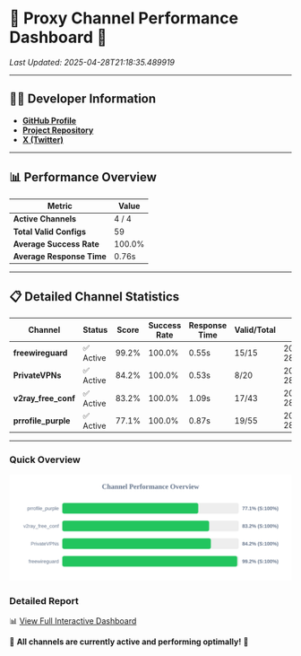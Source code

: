 # 🌟 Proxy Channel Performance Dashboard 🌟

_Last Updated: 2025-04-28T21:18:35.489919_

---

## 👩‍💻 Developer Information

- **[GitHub Profile](https://github.com/4n0nymou3)**  
- **[Project Repository](https://github.com/4n0nymou3/multi-proxy-config-fetcher)**  
- **[X (Twitter)](https://x.com/4n0nymou3)**  

---

## 📊 Performance Overview

| Metric                | Value       |
|-----------------------|-------------|
| **Active Channels**   | 4 / 4       |
| **Total Valid Configs** | 59          |
| **Average Success Rate** | 100.0%      |
| **Average Response Time** | 0.76s       |

---

## 📋 Detailed Channel Statistics

| Channel          | Status     | Score  | Success Rate | Response Time | Valid/Total | Last Success               |
|------------------|------------|--------|--------------|---------------|-------------|----------------------------|
| **freewireguard**  | ✅ Active  | 99.2%  | 100.0% | 0.55s         | 15/15       | 2025-04-28T21:18:35.488153 |
| **PrivateVPNs**  | ✅ Active  | 84.2%  | 100.0% | 0.53s         | 8/20       | 2025-04-28T21:18:34.907841 |
| **v2ray_free_conf**  | ✅ Active  | 83.2%  | 100.0% | 1.09s         | 17/43       | 2025-04-28T21:18:34.349391 |
| **prrofile_purple**  | ✅ Active  | 77.1%  | 100.0% | 0.87s         | 19/55       | 2025-04-28T21:18:33.219771 |

---

### Quick Overview
<div align="center">
  <a href="https://raw.githubusercontent.com/nullluser/NullRepo/refs/heads/main/assets/channel_stats_chart.svg">
    <img src="https://raw.githubusercontent.com/nullluser/NullRepo/refs/heads/main/assets/channel_stats_chart.svg" alt="Source Performance Statistics" width="800">
  </a>
</div>

### Detailed Report
📊 [View Full Interactive Dashboard](https://htmlpreview.github.io/?https://github.com/nullluser/NullRepo/blob/main/assets/performance_report.html)

🎉 **All channels are currently active and performing optimally!** 🎉
